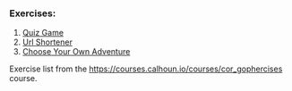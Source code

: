 ### Exercises: ###
1. [Quiz Game](/quiz_game)
2. [Url Shortener](/url_shortener)
3. [Choose Your Own Adventure](/choose_your_own_adventure)

Exercise list from the https://courses.calhoun.io/courses/cor_gophercises course.